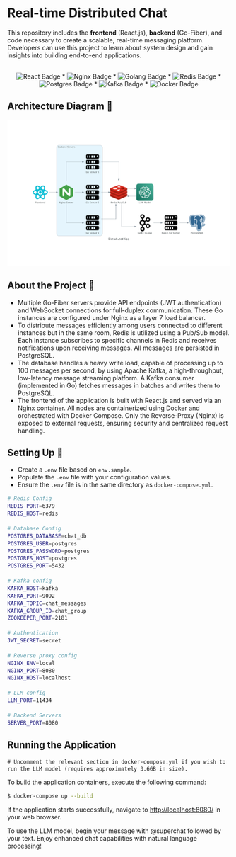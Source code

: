 # Real-time Distributed Chat

This repository includes the **frontend** (React.js), **backend** (Go-Fiber), and code necessary to create a scalable, real-time messaging platform. Developers can use this project to learn about system design and gain insights into building end-to-end applications.

<div align="center">
    <br />
    <img src="https://img.shields.io/badge/React-20232A?style=for-the-badge&logo=react&logoColor=61DAFB" alt="React Badge">
    *
    <img src="https://img.shields.io/badge/nginx-%23009639.svg?style=for-the-badge&logo=nginx&logoColor=white" alt="Nginx Badge">
    *
    <img src="https://img.shields.io/badge/Go-00ADD8?style=for-the-badge&logo=go&logoColor=white" alt="Golang Badge">
    *
    <img src="https://img.shields.io/badge/redis-%23DD0031.svg?&style=for-the-badge&logo=redis&logoColor=white" alt="Redis Badge">
    *
    <img src="https://img.shields.io/badge/postgres-%23316192.svg?style=for-the-badge&logo=postgresql&logoColor=white" alt="Postgres Badge">
    *
    <img src="https://img.shields.io/badge/Apache%20Kafka-000?style=for-the-badge&logo=apachekafka" alt="Kafka Badge">
    *
    <img src="https://img.shields.io/badge/docker-%230db7ed.svg?style=for-the-badge&logo=docker&logoColor=white" alt="Docker Badge">
</div>

## Architecture Diagram 🌠

<img src="https://raw.githubusercontent.com/rohitlohar45/distributed-app/main/assets/distrubuted_app.png" alt="landing page">

## About the Project 🌌

- Multiple Go-Fiber servers provide API endpoints (JWT authentication) and WebSocket connections for full-duplex communication. These Go instances are configured under Nginx as a layer 7 load balancer.
- To distribute messages efficiently among users connected to different instances but in the same room, Redis is utilized using a Pub/Sub model. Each instance subscribes to specific channels in Redis and receives notifications upon receiving messages. All messages are persisted in PostgreSQL.
- The database handles a heavy write load, capable of processing up to 100 messages per second, by using Apache Kafka, a high-throughput, low-latency message streaming platform. A Kafka consumer (implemented in Go) fetches messages in batches and writes them to PostgreSQL.
- The frontend of the application is built with React.js and served via an Nginx container. All nodes are containerized using Docker and orchestrated with Docker Compose. Only the Reverse-Proxy (Nginx) is exposed to external requests, ensuring security and centralized request handling.

## Setting Up 🔧

- Create a `.env` file based on `env.sample`.
- Populate the `.env` file with your configuration values.
- Ensure the `.env` file is in the same directory as `docker-compose.yml`.

```bash
# Redis Config
REDIS_PORT=6379
REDIS_HOST=redis

# Database Config
POSTGRES_DATABASE=chat_db
POSTGRES_USER=postgres
POSTGRES_PASSWORD=postgres
POSTGRES_HOST=postgres
POSTGRES_PORT=5432

# Kafka config
KAFKA_HOST=kafka
KAFKA_PORT=9092
KAFKA_TOPIC=chat_messages
KAFKA_GROUP_ID=chat_group
ZOOKEEPER_PORT=2181

# Authentication
JWT_SECRET=secret

# Reverse proxy config
NGINX_ENV=local
NGINX_PORT=8080
NGINX_HOST=localhost

# LLM config
LLM_PORT=11434

# Backend Servers
SERVER_PORT=8080
```

## Running the Application

```
# Uncomment the relevant section in docker-compose.yml if you wish to run the LLM model (requires approximately 3.6GB in size).
```

To build the application containers, execute the following command:

```bash
$ docker-compose up --build
```

If the application starts successfully, navigate to [http://localhost:8080/](http://localhost:8080/) in your web browser.

To use the LLM model, begin your message with @superchat followed by your text. Enjoy enhanced chat capabilities with natural language processing!
